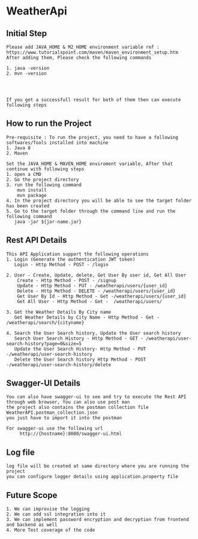 # WeatherApi


## Initial Step 

	Please add JAVA_HOME & M2_HOME environment variable ref : https://www.tutorialspoint.com/maven/maven_environment_setup.htm
	After adding them, Please check the following commands
	
	1. java -version
	2. mvn -version
	
	
	
	
	If you get a successfull result for both of them then can execute following steps
	
	
##  How to run the Project
	Pre-requisite : To run the project, you need to have a following softwares/Tools installed into machine
	1. Java 8
	2. Maven
	
	Set the JAVA_HOME & MAVEN_HOME enviroment variable, After that continue with following steps
	1. open a CMD
	2. Go the project directory
	3. run the following command
	    mvn install
	    mvn package
	4. In the project directory you will be able to see the target folder has been created
	5. Go to the target folder through the command line and run the following command
	   java -jar ${jar-name.jar}
	    
##  Rest API Details
	This API Application support the following operations
	1. Login (Generate the authentication JWT token)
	   Login - Http Method - POST - /login
	   
	2. User - Create, Update, delete, Get User By user id, Get All User
		Create - Http Method - POST - /signup
		Update - Http Method - PUT - /weatherapi/users/{user_id}
		Delete - Http Method - DELETE - /weatherapi/users/{user_id}
		Get User By Id - Http Method - Get -/weatherapi/users/{user_id}
		Get All User - Http Method - Get -  /weatherapi/users/
		
	3. Get the Weather Details By City name
	   Get Weather Details by City Name - Http Method - Get - /weatherapi/search/{cityname}
	   
	4. Search the User Search history, Update the User search history
	   Search User Search History - Http Method - GET - /weatherapi/user-search-history?page=0&size=5
	   Update the User Search History- Http Method - PUT -/weatherapi/user-search-history
	   Delete the User Search history Http Method - POST -/weatherapi/user-search-history/delete
	
##  Swagger-UI Details
	You can also have swagger-ui to see and try to execute the Rest API through web browser, You can also use post man
	the project also contains the postman collection file WeatherAPI.postman_collection.json
	you just have to import it into the postman
	
	For swagger-ui use the following url 
		 http://{hostname}:8080/swagger-ui.html
		 
##  Log file 
	log file will be created at same directory where you are running the project
	you can configure logger details using application.property file
	
##  Future Scope
	1. We can improvise the logging
	2. We can add ssl integration into it
	3. We can implement password encryption and decryption from frontend and backend as well
	4. More Test coverage of the code 
	
	

